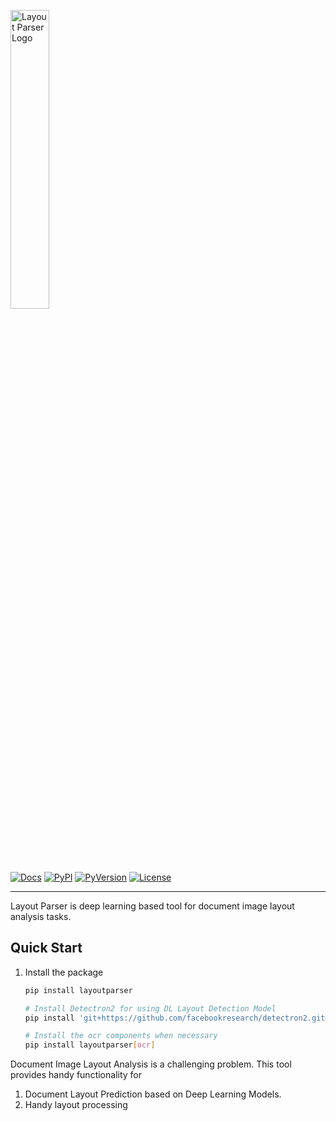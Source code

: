 <p align="left">
  <img src=".github/layout-parser.png" alt="Layout Parser Logo" width="35%">
</p>

<p align="center">

[![Docs](https://readthedocs.org/projects/layout-parser/badge/)](https://layout-parser.readthedocs.io/en/latest/)
[![PyPI](https://img.shields.io/pypi/v/layoutparser?color=%23099cec&label=PyPI%20package&logo=pypi&logoColor=white)](https://pypi.org/project/layoutparser/)
[![PyVersion](https://img.shields.io/pypi/pyversions/layoutparser?color=%23099cec&
)](https://pypi.org/project/layoutparser/)
[![License](https://img.shields.io/pypi/l/layoutparser)](https://github.com/Layout-Parser/layout-parser/blob/master/LICENSE)

</p>

---

Layout Parser is deep learning based tool for document image layout analysis tasks. 

## Quick Start 

1. Install the package
    ```bash
    pip install layoutparser

    # Install Detectron2 for using DL Layout Detection Model
    pip install 'git+https://github.com/facebookresearch/detectron2.git@v0.1.3#egg=detectron2' 

    # Install the ocr components when necessary 
    pip install layoutparser[ocr]      
    ```

Document Image Layout Analysis is a challenging problem. This tool provides handy functionality for 

1. Document Layout Prediction based on Deep Learning Models. 
2. Handy layout processing 

